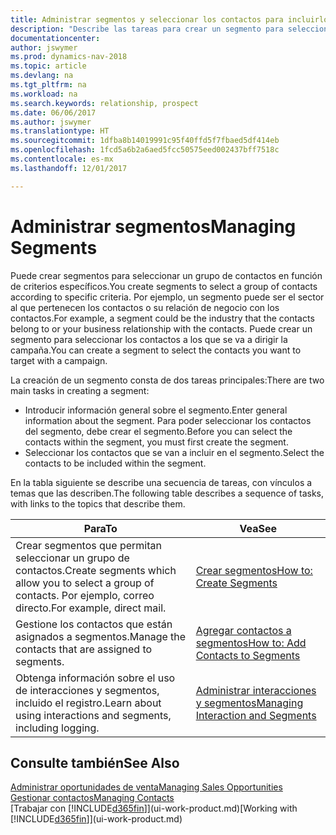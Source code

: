 ```yaml
---
title: Administrar segmentos y seleccionar los contactos para incluirlos
description: "Describe las tareas para crear un segmento para seleccionar un grupo de contactos según criterios específicos, por ejemplo, contactos de un determinado sector al que desee dirigirse."
documentationcenter: 
author: jswymer
ms.prod: dynamics-nav-2018
ms.topic: article
ms.devlang: na
ms.tgt_pltfrm: na
ms.workload: na
ms.search.keywords: relationship, prospect
ms.date: 06/06/2017
ms.author: jswymer
ms.translationtype: HT
ms.sourcegitcommit: 1dfba8b14019991c95f40ffd5f7fbaed5df414eb
ms.openlocfilehash: 1fcd5a6b2a6aed5fcc50575eed002437bff7518c
ms.contentlocale: es-mx
ms.lasthandoff: 12/01/2017

---
```

# <a name="managing-segments"></a><span data-ttu-id="1a034-103">Administrar segmentos</span><span class="sxs-lookup"><span data-stu-id="1a034-103">Managing Segments</span></span>
<span data-ttu-id="1a034-104">Puede crear segmentos para seleccionar un grupo de contactos en función de criterios específicos.</span><span class="sxs-lookup"><span data-stu-id="1a034-104">You create segments to select a group of contacts according to specific criteria.</span></span> <span data-ttu-id="1a034-105">Por ejemplo, un segmento puede ser el sector al que pertenecen los contactos o su relación de negocio con los contactos.</span><span class="sxs-lookup"><span data-stu-id="1a034-105">For example, a segment could be the industry that the contacts belong to or your business relationship with the contacts.</span></span> <span data-ttu-id="1a034-106">Puede crear un segmento para seleccionar los contactos a los que se va a dirigir la campaña.</span><span class="sxs-lookup"><span data-stu-id="1a034-106">You can create a segment to select the contacts you want to target with a campaign.</span></span>

<span data-ttu-id="1a034-107">La creación de un segmento consta de dos tareas principales:</span><span class="sxs-lookup"><span data-stu-id="1a034-107">There are two main tasks in creating a segment:</span></span>

* <span data-ttu-id="1a034-108">Introducir información general sobre el segmento.</span><span class="sxs-lookup"><span data-stu-id="1a034-108">Enter general information about the segment.</span></span> <span data-ttu-id="1a034-109">Para poder seleccionar los contactos del segmento, debe crear el segmento.</span><span class="sxs-lookup"><span data-stu-id="1a034-109">Before you can select the contacts within the segment, you must first create the segment.</span></span>
* <span data-ttu-id="1a034-110">Seleccionar los contactos que se van a incluir en el segmento.</span><span class="sxs-lookup"><span data-stu-id="1a034-110">Select the contacts to be included within the segment.</span></span>

<span data-ttu-id="1a034-111">En la tabla siguiente se describe una secuencia de tareas, con vínculos a temas que las describen.</span><span class="sxs-lookup"><span data-stu-id="1a034-111">The following table describes a sequence of tasks, with links to the topics that describe them.</span></span> 

| <span data-ttu-id="1a034-112">Para</span><span class="sxs-lookup"><span data-stu-id="1a034-112">To</span></span> | <span data-ttu-id="1a034-113">Vea</span><span class="sxs-lookup"><span data-stu-id="1a034-113">See</span></span> |
| --- | --- |
| <span data-ttu-id="1a034-114">Crear segmentos que permitan seleccionar un grupo de contactos.</span><span class="sxs-lookup"><span data-stu-id="1a034-114">Create segments which allow you to select a group of contacts.</span></span> <span data-ttu-id="1a034-115">Por ejemplo, correo directo.</span><span class="sxs-lookup"><span data-stu-id="1a034-115">For example, direct mail.</span></span> |[<span data-ttu-id="1a034-116">Crear segmentos</span><span class="sxs-lookup"><span data-stu-id="1a034-116">How to: Create Segments</span></span>](marketing-how-create-segment.md) |
| <span data-ttu-id="1a034-117">Gestione los contactos que están asignados a segmentos.</span><span class="sxs-lookup"><span data-stu-id="1a034-117">Manage the contacts that are assigned to segments.</span></span> |[<span data-ttu-id="1a034-118">Agregar contactos a segmentos</span><span class="sxs-lookup"><span data-stu-id="1a034-118">How to: Add Contacts to Segments</span></span>](marketing-add-contact-segment.md) |
| <span data-ttu-id="1a034-119">Obtenga información sobre el uso de interacciones y segmentos, incluido el registro.</span><span class="sxs-lookup"><span data-stu-id="1a034-119">Learn about using interactions and segments, including logging.</span></span> |[<span data-ttu-id="1a034-120">Administrar interacciones y segmentos</span><span class="sxs-lookup"><span data-stu-id="1a034-120">Managing Interaction and Segments</span></span>](marketing-interaction-segments.md) |

## <a name="see-also"></a><span data-ttu-id="1a034-121">Consulte también</span><span class="sxs-lookup"><span data-stu-id="1a034-121">See Also</span></span>
[<span data-ttu-id="1a034-122">Administrar oportunidades de venta</span><span class="sxs-lookup"><span data-stu-id="1a034-122">Managing Sales Opportunities</span></span>](marketing-manage-sales-opportunities.md)  
[<span data-ttu-id="1a034-123">Gestionar contactos</span><span class="sxs-lookup"><span data-stu-id="1a034-123">Managing Contacts</span></span>](marketing-contacts.md)  
<span data-ttu-id="1a034-124">[Trabajar con [!INCLUDE[d365fin](includes/d365fin_md.md)]](ui-work-product.md)</span><span class="sxs-lookup"><span data-stu-id="1a034-124">[Working with [!INCLUDE[d365fin](includes/d365fin_md.md)]](ui-work-product.md)</span></span>

